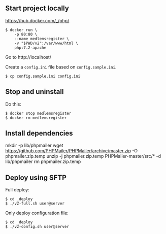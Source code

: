 ## Start project locally

https://hub.docker.com/_/php/

    $ docker run \
        -p 80:80 \
        --name medlemsregister \
        -v "$PWD/v2":/var/www/html \
        php:7.2-apache

Go to http://localhost/

Create a `config.ini` file based on `config.sample.ini`.

    $ cp config.sample.ini config.ini

## Stop and uninstall

Do this:

    $ docker stop medlemsregister
    $ docker rm medlemsregister


## Install dependencies

  mkdir -p lib/phpmailer
  wget https://github.com/PHPMailer/PHPMailer/archive/master.zip -O phpmailer.zip.temp
  unzip -j phpmailer.zip.temp PHPMailer-master/src/* -d lib/phpmailer
  rm phpmailer.zip.temp

## Deploy using SFTP

Full deploy:

    $ cd _deploy
    $ ./v2-full.sh user@server

Only deploy configuration file:

    $ cd _deploy
    $ ./v2-config.sh user@server
